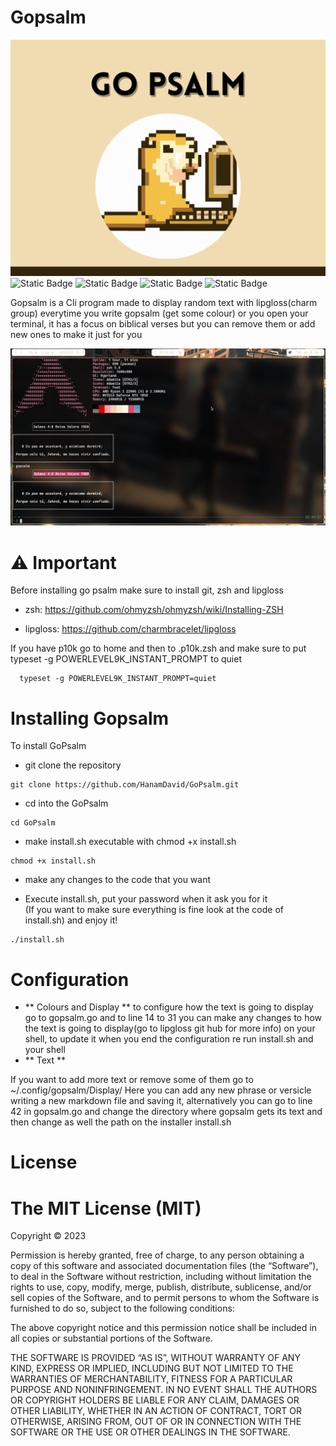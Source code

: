 # Gopsalm
![Icon Made by Dall e 2 just because](Images/gopher.png)
![Static Badge](https://img.shields.io/badge/Golang-made)
![Static Badge](https://img.shields.io/badge/Golang-made)
![Static Badge](https://img.shields.io/badge/Lipgloss-Charm-MIT)
![Static Badge](https://img.shields.io/badge/MIT-uwu)


Gopsalm is a Cli program made to display random text with lipgloss(charm group) 
everytime you write gopsalm (get some colour) or you open your terminal, it has a focus on
biblical verses but you can remove them or add new ones to make it just for you

![Example](Images/Example.png) 

# :warning: Important

Before installing go psalm make sure to install git, zsh and lipgloss

+ zsh:
https://github.com/ohmyzsh/ohmyzsh/wiki/Installing-ZSH

+ lipgloss:
https://github.com/charmbracelet/lipgloss

If you have p10k go to home and then to .p10k.zsh
and make sure to put typeset -g POWERLEVEL9K_INSTANT_PROMPT
to quiet

```
  typeset -g POWERLEVEL9K_INSTANT_PROMPT=quiet
```

# Installing Gopsalm

To install GoPsalm

+ git clone the repository

```
git clone https://github.com/HanamDavid/GoPsalm.git
```
+ cd into the GoPsalm
```
cd GoPsalm
```
+ make install.sh executable with chmod +x install.sh 

```
chmod +x install.sh
```

+ make any changes to the code that you want

+ Execute install.sh, put your password when it ask you for it  
(If you want to make sure everything is fine look at the code of install.sh) 
and enjoy it!
```
./install.sh
```
# Configuration

+ ** Colours and Display  ** 
to configure how the text is going to display 
go to gopsalm.go and to line 14 to 31 you can make any changes
to how the text is going to display(go to lipgloss git hub for more info)
on your shell, to update it  when you end the configuration re 
run install.sh and your shell 
+ ** Text **

If you want to add more text or remove some of them go to ~/.config/gopsalm/Display/ 
Here you can add any new phrase or versicle writing a new markdown file 
and saving it, alternatively you can go to line 42 in gopsalm.go and 
change the directory where gopsalm gets its text and then change as 
well the path on the installer install.sh

# License

# The MIT License (MIT)

Copyright © 2023 <copyright holders>

Permission is hereby granted, free of charge, to any person obtaining a
copy of this software and associated documentation files (the “Software”),
to deal in the Software without restriction, including without limitation the rights to
use, copy, modify, merge, publish, distribute, sublicense, and/or sell copies of 
the Software, and to permit persons to whom the Software is furnished to do so, subject
to the following conditions:

The above copyright notice and this permission notice shall be included in all copies or substantial portions of the Software.

THE SOFTWARE IS PROVIDED “AS IS”, WITHOUT WARRANTY OF ANY KIND, EXPRESS OR IMPLIED, INCLUDING BUT NOT LIMITED 
TO THE WARRANTIES OF MERCHANTABILITY, FITNESS FOR A PARTICULAR PURPOSE AND NONINFRINGEMENT. IN NO EVENT SHALL THE AUTHORS OR 
COPYRIGHT HOLDERS BE LIABLE FOR ANY CLAIM, DAMAGES OR OTHER LIABILITY, WHETHER IN AN ACTION OF CONTRACT, TORT OR OTHERWISE, ARISING FROM, 
OUT OF OR IN CONNECTION WITH THE SOFTWARE OR THE USE OR OTHER DEALINGS IN THE SOFTWARE.

